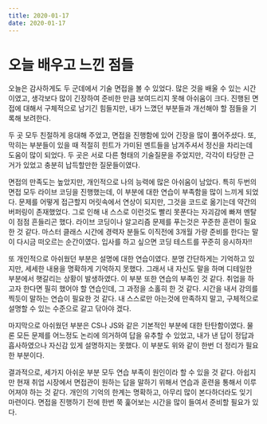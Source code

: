 ```yaml
---
title: 2020-01-17
date: 2020-01-17
---
```

# 오늘 배우고 느낀 점들

오늘은 감사하게도 두 군데에서 기술 면접을 볼 수 있었다. 많은 것을 배울 수 있는 시간이였고, 생각보다 많이 긴장하여 준비한 만큼 보여드리지 못해 아쉬움이 크다. 진행된 면접에 대해서 구체적으로 남기긴 힘들지만, 내가 느꼈던 부분들과 개선해야 할 점들을 기록해 보려한다.

두 곳 모두 친절하게 응대해 주었고, 면접을 진행함에 있어 긴장을 많이 풀어주셨다. 또, 막히는 부분들이 있을 때 적절히 힌트가 가미된 멘트들을 남겨주셔서 정신을 차리는데 도움이 많이 되었다. 두 곳은 서로 다른 형태의 기술질문을 주었지만, 각각이 타당한 근거가 있었고 충분히 납득할만한 질문들이였다. 

면접의 만족도는 높았지만, 개인적으로 나의 능력에 많은 아쉬움이 남았다. 특히 두번의 면접 모두 라이브 코딩을 진행했는데, 이 부분에 대한 연습이 부족함을 많이 느끼게 되었다. 문제를 어떻게 접근할지 머릿속에서 연상이 되지만, 그것을 코드로 옮기는데 약간의 버퍼링이 존재했었다. 그로 인해 내 스스로 이런것도 빨리 못푼다는 자괴감에 빠져 멘탈이 점점 흔들리곤 했다. 라이브 코딩이나 알고리즘 문제를 푸는것은 꾸준한 훈련이 필요한 것 같다. 마스터 클래스 시간에 경력자 분들도 이직전에 3개월 가량 준비를 한다는 말이 다시금 떠오르는 순간이였다. 입사를 하고 싶으면 코딩 테스트를 꾸준히 응시하자!!

또 개인적으로 아쉬웠던 부분은 설명에 대한 연습이였다. 분명 간단하게는 기억하고 있지만, 세세한 내용을 명확하게 기억하지 못했다. 그래서 내 자신도 말을 하며 디테일한 부분에서 햇갈리는 상황이 발생하였다. 이 부분 또한 연습의 부족인 것 같다. 취업을 하고자 한다면 필히 했어야 할 연습인데, 그 과정을 소홀히 한 것 같다. 시간을 내서 강의를 찍듯이 말하는 연습이 필요한 것 같다. 내 스스로만 아는것에 만족하지 말고, 구체적으로 설명할 수 있는 수준으로 갈고 닦아야 겠다. 

마지막으로 아쉬웠던 부분은 CS나 JS와 같은 기본적인 부분에 대한 탄탄함이였다. 물론 모든 문제를 어느정도 논리에 의거하여 답을 유추할 수 있었고, 내가 낸 답이 정답과 흡사하였으나 자신감 있게 설명하지는 못했다. 이 부분도 위와 같이 한번 더 정리가 필요한 부분이다. 

결과적으로, 세가지 아쉬운 부분 모두 연습 부족이 원인이라 할 수 있을 것 같다. 아쉽지만 현재 취업 시장에서 면접관이 원하는 답을 말하기 위해서 연습과 훈련을 통해서 이루어져야 하는 것 같다. 개인의 기억의 한계는 명확하고, 아무리 많이 본다하더라도 잊기 마련이다. 면접을 진행하기 전에 한번 쭉 훑어보는 시간을 많이 들여서 준비할 필요가 있다. 


